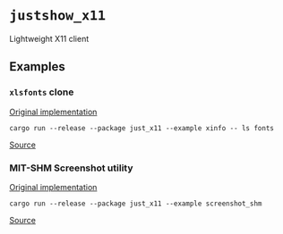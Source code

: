 # `justshow_x11`

Lightweight X11 client

## Examples

### `xlsfonts` clone

[Original implementation](https://gitlab.freedesktop.org/xorg/app/xlsfonts)

```console
cargo run --release --package just_x11 --example xinfo -- ls fonts
```

[Source](./examples/xinfo.rs)

### MIT-SHM Screenshot utility

[Original implementation](https://gist.github.com/rexim/2febe9f5a5376b476d33d5d16590ecfd)

```console
cargo run --release --package just_x11 --example screenshot_shm
```

[Source](./examples/screenshot_shm.rs)
